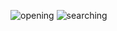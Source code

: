 ![opening](https://user-images.githubusercontent.com/53148611/118702247-517db300-b832-11eb-83c5-6c1afaeaac79.jpeg)
![searching](https://user-images.githubusercontent.com/53148611/118702309-678b7380-b832-11eb-997a-3afce43c7cd6.jpeg)

